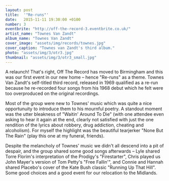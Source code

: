 ```yaml
---
layout: post
title:  '"Re-runs"'
date:   2015-11-11 19:30:00 +0100
number: 3
eventbrite: "http://off-the-record-3.eventbrite.co.uk/"
artist_name: "Townes Van Zandt"
album_name: "Townes Van Zandt"
cover_image: "assets/img/records/townes.jpg"
cover_caption: "Townes van Zandt's third album."
photo: "assets/img/3/otr3.jpg"
thumbnail: "assets/img/3/otr3_small.jpg"
---
```


A relaunch! That's right, Off The Record has moved to Birmingham and this was our first event in our new home &ndash; hence "Re-runs" as a theme. Townes Van Zandt's self-titled third record, released in 1969 qualified as a re-run because he re-recorded four songs from his 1968 debut which he felt were too overproduced on the original recordings.


Most of the group were new to Townes' music which was quite a nice opportunuity to introduce them to his mournful poetry. A standout moment was the utter bleakness of "Waitin' Around To Die" (with one attendee even asking to hear it again at the end, clearly not satisfied with just the one rendition of the lyrics about robbery, drug addiction, cheating and alcoholism). For myself the highlight was the beautiful tearjerker "None But The Rain" (play this one at my funeral, friends).

Despite the melancholy of Townes' music we didn't all descend into a pit of despair, and the group shared some good songs afterwards &ndash; Lyle shared Torre Florim's interpretation of the Prodigy's "Firestarter", Chris played us John Mayer's version of Tom Petty's "Free Fallin'", and Connie and Hannah shared Placebo's cover of the Kate Bush classic "Running Up That Hill". Some good choices and a good event for our relocation to the Midlands.